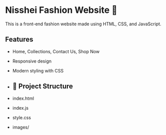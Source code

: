 # Nisshei Fashion Website 👗

This is a front-end fashion website made using HTML, CSS, and JavaScript.

## Features
- Home, Collections, Contact Us, Shop Now
- Responsive design
- Modern styling with CSS

- ## 📁 Project Structure
- index.html
- index.js
- style.css
- images/
